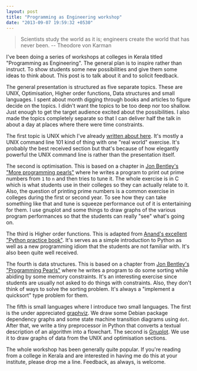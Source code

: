 ```yaml
---
layout: post
title: "Programming as Engineering workshop"
date: "2013-09-07 19:59:32 +0530"
---
```


> Scientists study the world as it is; engineers create the world that has never been.
>     -- Theodore von Karman

I've been doing a series of workshops at colleges in Kerala titled "Programming as Engineering". The general plan is to inspire rather than instruct. To show students some new possibilities and give them some ideas to think about. This post is to talk about it and to solicit feedback.

The general presentation is structured as five separate topics. These are UNIX, Optimisation, Higher order functions, Data structures and small languages. I spent about month digging through books and articles to figure decide on the topics. I didn't want the topics to be too deep nor too shallow. Just enough to get the target audience excited about the possibilities. I also made the topics completely separate so that I can deliver half the talk in about a day at places where there were time constraints.

The first topic is UNIX which I've already [written about here](http://thelycaeum.in/blog/2013/09/03/text_processing_in_unix). It's mostly a UNIX command line 101 kind of thing with one "real world" exercise. It's probably the best received section but that's because of how elegantly powerful the UNIX command line is rather than the presentation itself.

The second is optimisation. This is based on a chapter in [Jon Bentley's "More programming pearls"](http://www.amazon.com/More-Programming-Pearls-Confessions-Coder/dp/0201118890) where he writes a program to print out prime numbers from `1` to `n` and then tries to tune it. The whole exercise is in C which is what students use in their colleges so they can actually relate to it. Also, the question of printing prime numbers is a common exercise in colleges during the first or second year. To see how they can take something like that and tune is squeeze performance out of it is entertaining for them. I use gnuplot and some things to draw graphs of the various program performances so that the students can really "see" what's going on.

The third is Higher order functions. This is adapted from [Anand's excellent "Python practice book"](http://anandology.com/python-practice-book/functional-programming.html#higher-order-functions-decorators). It's serves as a simple introduction to Python as well as a new programming idiom that the students are not familiar with. It's also been quite well received.

The fourth is data structures. This is based on a chapter from [Jon Bentley's "Programming Pearls"](http://netlib.bell-labs.com/cm/cs/pearls/) where he writes a program to do some sorting while abiding by some memory constraints. It's an interesting exercise since students are usually not asked to do things with constraints. Also, they don't think of ways to solve the sorting problem. It's always a "implement a quicksort" type problem for them.

The fifth is small languages where I introduce two small languages. The first is the under appreciated [graphviz](http://www.graphviz.org/). We draw some Debian package dependency graphs and some state machine transition diagrams using `dot`. After that, we write a tiny preprocessor in Python that converts a textual description of an algorithm into a flowchart. The second is [Gnuplot](http://www.gnuplot.info/). We use it to draw graphs of data from the UNIX and optimisation sections.

The whole workshop has been generally quite popular. If you're reading from a college in Kerala and are interested in having me do this at your institute, please drop me a line. Feedback, as always, is welcome. 
